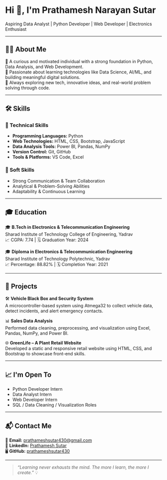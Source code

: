  # Hi 👋, I'm Prathamesh Narayan Sutar  
Aspiring Data Analyst | Python Developer | Web Developer | Electronics Enthusiast

---

## 👨‍💻 About Me  
🎯 A curious and motivated individual with a strong foundation in Python, Data Analysis, and Web Development.  
🌟 Passionate about learning technologies like Data Science, AI/ML, and building meaningful digital solutions.  
🚀 Always exploring new tech, innovative ideas, and real-world problem solving through code.

---

## 🛠️ Skills

### 🚀 Technical Skills  
- **Programming Languages:** Python  
- **Web Technologies:** HTML, CSS, Bootstrap, JavaScript  
- **Data Analysis Tools:** Power BI, Pandas, NumPy  
- **Version Control:** Git, GitHub  
- **Tools & Platforms:** VS Code, Excel  

### 🌟 Soft Skills  
- Strong Communication & Team Collaboration  
- Analytical & Problem-Solving Abilities  
- Adaptability & Continuous Learning

---

## 🎓 Education  
🎓 **B.Tech in Electronics & Telecommunication Engineering**  
Sharad Institute of Technology College of Engineering, Yadrav  
📈 CGPA: 7.74 | 🗓️ Graduation Year: 2024  

🎓 **Diploma in Electronics & Telecommunication Engineering**  
Sharad Institute of Technology Polytechnic, Yadrav  
📈 Percentage: 88.82% | 🗓️ Completion Year: 2021  

---

## 💼 Projects

🛠️ **Vehicle Black Box and Security System**  
A microcontroller-based system using Atmega32 to collect vehicle data, detect incidents, and alert emergency contacts.

📊 **Sales Data Analysis**  
Performed data cleaning, preprocessing, and visualization using Excel, Pandas, NumPy, and Power BI.

🌐 **GreenLife – A Plant Retail Website**  
Developed a static and responsive retail website using HTML, CSS, and Bootstrap to showcase front-end skills.

---

## 📈 I'm Open To  
- Python Developer Intern  
- Data Analyst Intern  
- Web Developer Intern  
- SQL / Data Cleaning / Visualization Roles  

---

## 📬 Contact Me  
📧 **Email:** prathameshsutar430@gmail.com  
💼 **LinkedIn:** [Prathamesh Sutar](https://www.linkedin.com/in/prathamesh-sutar-33a7a0362)  
🖥️ **GitHub:** [prathameshsutar430](https://github.com/prathameshsutar430)

---

> *“Learning never exhausts the mind. The more I learn, the more I create.”* 💡
